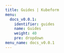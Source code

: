 ```yaml
---
title: Guides | Kubeform
menu:
  docs_v0.0.1:
    identifier: guides
    name: Guides
    weight: 40
    pre: dropdown
menu_name: docs_v0.0.1
---
```


